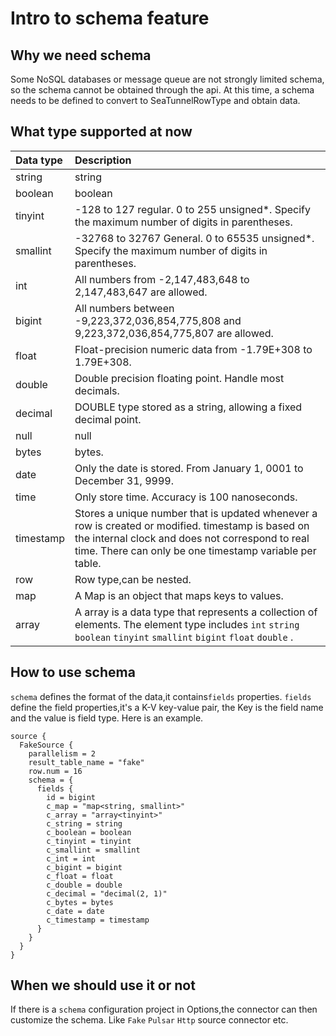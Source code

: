 # Intro to schema feature

## Why we need schema

Some NoSQL databases or message queue are not strongly limited schema, so the schema cannot be obtained through the api. At this time, a schema needs to be defined to convert to SeaTunnelRowType and obtain data.

## What type supported at now

| Data type | Description                                                  |
| :-------- | :----------------------------------------------------------- |
| string    | string                                                       |
| boolean   | boolean                                                      |
| tinyint   | -128 to 127 regular. 0 to 255 unsigned*. Specify the maximum number of digits in parentheses. |
| smallint  | -32768 to 32767 General. 0 to 65535 unsigned*. Specify the maximum number of digits in parentheses. |
| int       | All numbers from -2,147,483,648 to 2,147,483,647 are allowed. |
| bigint    | All numbers between -9,223,372,036,854,775,808 and 9,223,372,036,854,775,807 are allowed. |
| float     | Float-precision numeric data from -1.79E+308 to 1.79E+308.   |
| double    | Double precision floating point. Handle most decimals.       |
| decimal   | DOUBLE type stored as a string, allowing a fixed decimal point. |
| null      | null                                                         |
| bytes     | bytes.                                                       |
| date      | Only the date is stored. From January 1, 0001 to December 31, 9999. |
| time      | Only store time. Accuracy is 100 nanoseconds.                |
| timestamp | Stores a unique number that is updated whenever a row is created or modified. timestamp is based on the internal clock and does not correspond to real time. There can only be one timestamp variable per table. |
| row       | Row type,can be nested.                                      |
| map       | A Map is an object that maps keys to values.                 |
| array     | A array is a data type that represents a collection of elements. The element type includes `int` `string` `boolean` `tinyint` `smallint` `bigint` `float` `double` . |

## How to use schema

`schema` defines the format of the data,it contains`fields` properties. `fields` define the field properties,it's a K-V key-value pair, the Key is the field name and the value is field type. Here is an example.

```
source {
  FakeSource {
    parallelism = 2
    result_table_name = "fake"
    row.num = 16
    schema = {
      fields {
        id = bigint
        c_map = "map<string, smallint>"
        c_array = "array<tinyint>"
        c_string = string
        c_boolean = boolean
        c_tinyint = tinyint
        c_smallint = smallint
        c_int = int
        c_bigint = bigint
        c_float = float
        c_double = double
        c_decimal = "decimal(2, 1)"
        c_bytes = bytes
        c_date = date
        c_timestamp = timestamp
      }
    }
  }
}
```

## When we should use it or not

If there is a `schema` configuration project in Options,the connector can then customize the schema. Like `Fake` `Pulsar` `Http` source connector etc. 
